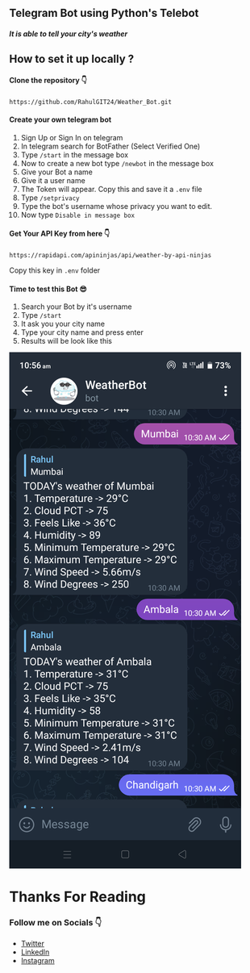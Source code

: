 ## Telegram Bot using Python's Telebot 

#### *It is able to tell your city's weather*

## How to set it up locally ?

#### Clone the repository 👇

`https://github.com/RahulGIT24/Weather_Bot.git`

#### Create your own telegram bot
1. Sign Up or Sign In on telegram
2. In telegram search for BotFather (Select Verified One)
3. Type `/start` in the message box
4. Now to create a new bot type `/newbot` in the message box
5. Give your Bot a name
6. Give it a user name
7. The Token will appear. Copy this and save it a `.env` file
8. Type `/setprivacy`
9. Type the bot's username whose privacy you want to edit.
10. Now type `Disable in message box`

#### Get Your API Key from here 👇
`https://rapidapi.com/apininjas/api/weather-by-api-ninjas`

Copy this key in `.env` folder

#### Time to test this Bot 😎
1. Search your Bot by it's username
2. Type `/start`
3. It ask you your city name
4. Type your city name and press enter
5. Results will be look like this

<img src="/Images/bot.png" align="center">

# Thanks For Reading

### Follow me on Socials 👇
- [Twitter](https://twitter.com/rahu__24)
- [LinkedIn](https://www.linkedin.com/in/rahu24/)
- [Instagram](https://www.instagram.com/rahu__24/)
